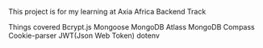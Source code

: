 This project is for my learning at Axia Africa Backend Track

Things covered
Bcrypt.js
Mongoose
MongoDB Atlass
MongoDB Compass
Cookie-parser
JWT(Json Web Token)
dotenv
